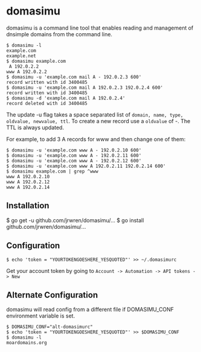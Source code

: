 domasimu
========

domasimu is a command line tool that enables reading and management of dnsimple domains from the command line.

    $ domasimu -l
    example.com
    example.net
    $ domasimu example.com
     A 192.0.2.2
    www A 192.0.2.2
    $ domasimu -u 'example.com mail A - 192.0.2.3 600'
    record written with id 3400485
    $ domasimu -u 'example.com mail A 192.0.2.3 192.0.2.4 600'
    record written with id 3400485
    $ domasimu -d 'example.com mail A 192.0.2.4'
    record deleted with id 3400485

The update -u flag takes a space separated list of
`domain, name, type, oldvalue, newvalue, ttl`. To create a new record use a
`oldvalue` of -. The TTL is always updated.

For example, to add 3 A records for www and then change one of them:

    $ domasimu -u 'example.com www A - 192.0.2.10 600'
    $ domasimu -u 'example.com www A - 192.0.2.11 600'
    $ domasimu -u 'example.com www A - 192.0.2.12 600'
    $ domasimu -u 'example.com www A 192.0.2.11 192.0.2.14 600'
    $ domasimu example.com | grep ^www
    www A 192.0.2.10
    www A 192.0.2.12
    www A 192.0.2.14


Installation
------------

$ go get -u github.com/jrwren/domasimu/...
$ go install github.com/jrwren/domasimu/...


Configuration
-------------

    $ echo 'token = "YOURTOKENGOESHERE_YESQUOTED"' >> ~/.domasimurc
    
Get your account token by going to `Account -> Automation -> API tokens -> New`

Alternate Configuration
-----------------------
domasimu will read config from a different file if DOMASIMU_CONF environment variable is set.

    $ DOMASIMU_CONF="alt-domasimurc"
    $ echo 'token = "YOURTOKENGOESHERE_YESQUOTED"' >> $DOMASIMU_CONF
    $ domasimu -l
    moardomains.org


